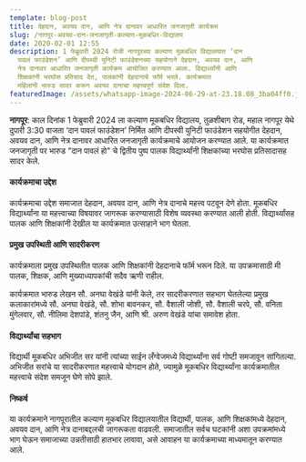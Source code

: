 ```yaml
---
template: blog-post
title: देहदान, अवयव दान, आणि नेत्र दानावर आधारित जनजागृती कार्यक्रम
slug: /नागपूर-अवयव-दान-जनजागृती-कल्याण-मूकबधिर-विद्यालय
date: 2020-02-01 12:55
description: 1 फेब्रुवारी 2024 रोजी नागपूरच्या कल्याण मूकबधिर विद्यालयात ‘दान
  पावलं फाउंडेशन’ आणि दीपस्वी युनिटी फाउंडेशनच्या सहयोगाने देहदान, अवयव दान, आणि
  नेत्र दानावर आधारित जनजागृती कार्यक्रम आयोजित करण्यात आला. विद्यार्थ्यांनी आणि
  शिक्षकांनी भरघोस प्रतिसाद देत, पालकांनी देहदानाचे फॉर्म भरले. कार्यक्रमात
  महिलांनी भारुड सादर करून अवयव दानाचा महत्त्वपूर्ण संदेश दिला.
featuredImage: /assets/whatsapp-image-2024-06-29-at-23.18.08_3ba04ff0.jpg
---
```

**नागपूर**: काल दिनांक 1 फेब्रुवारी 2024 ला कल्याण मूकबधिर विद्यालय, तुळशीबाग रोड, महाल नागपूर येथे दुपारी 3:30 वाजता ‘दान पावलं फाउंडेशन’ निर्मित आणि दीपस्वी युनिटी फाउंडेशन सहयोगीत देहदान, अवयव दान, आणि नेत्र दानावर आधारित जनजागृती कार्यक्रमाचे आयोजन करण्यात आले. या कार्यक्रमात जनजागृती पर भारुड "दान पावलं हो" चे द्वितीय पुष्प पालक विद्यार्थ्यांनी शिक्षकांच्या भरघोस प्रतिसादासह सादर केले.

#### कार्यक्रमाचा उद्देश

कार्यक्रमाचा उद्देश समाजात देहदान, अवयव दान, आणि नेत्र दानाचे महत्त्व पटवून देणे होता. मूकबधिर विद्यार्थ्यांना या महत्त्वाच्या विषयावर जागरूक करण्यासाठी विशेष व्यवस्था करण्यात आली होती. विद्यार्थ्यांसह पालक आणि शिक्षकांनी देखील या कार्यक्रमात उत्साहाने भाग घेतला.

#### प्रमुख उपस्थिती आणि सादरीकरण

कार्यक्रमाला प्रमुख उपस्थितीत पालक आणि शिक्षकांनी देहदानाचे फॉर्म भरून दिले. या उपक्रमासाठी मी पालक, शिक्षक, आणि मुख्याध्यापकांची सदैव ऋणी राहील.

कार्यक्रमात भारुड लेखन सौ. अनघा वेखंडे यांनी केले, तर सादरीकरणात सहभाग घेतलेल्या प्रमुख कलाकारांमध्ये सौ. अनघा वेखंडे, सौ. शोभा बावनकर, सौ. वैशाली जोशी, सौ. वैशाली चरपे, सौ. वनिता मुंगेलवार, सौ. नीलिमा देशपांडे, शंतनु जैन, आणि श्री. अरुण वेखंडे यांचा समावेश होता.

#### विद्यार्थ्यांचा सहभाग

विद्यार्थी मूकबधिर अभिजीत सर यांनी त्यांच्या साईन लँग्वेजमध्ये विद्यार्थ्यांना सर्व गोष्टी समजावून सांगितल्या. अभिजीत सरांचे या सादरीकरणात महत्त्वाचे योगदान होते, ज्यामुळे मूकबधिर विद्यार्थ्यांना कार्यक्रमातील महत्त्वाचे संदेश समजून घेणे सोपे झाले.

#### निष्कर्ष

या कार्यक्रमाने नागपूरातील कल्याण मूकबधिर विद्यालयातील विद्यार्थी, पालक, आणि शिक्षकांमध्ये देहदान, अवयव दान, आणि नेत्र दानाबद्दलची जागरूकता वाढवली. समाजातील सर्वच घटकांनी अशा उपक्रमांमध्ये भाग घेऊन समाजाच्या उन्नतीसाठी हातभार लावावा, असे आवाहन या कार्यक्रमाच्या माध्यमातून करण्यात आले.